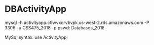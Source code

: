# DBActivityApp

 mysql -h activityapp.c9wvxqrvbvpk.us-west-2.rds.amazonaws.com -P 3306  -u CSS475_2018 -p
pswd: Databases_2018

MySql syntax:
use ActivityApp;
